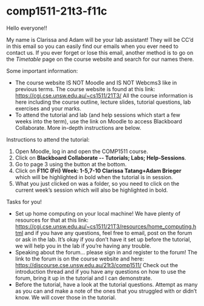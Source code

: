 # comp1511-21t3-f11c

Hello everyone!!

My name is Clarissa and Adam will be your lab assistant! They will be CC’d
in this email so you can easily find our emails when you ever need to contact 
us. If you ever forget or lose this email, another method is to go on the 
*Timetable* page on the course website and search for our names there.

Some important information:

* The course website IS NOT Moodle and IS NOT Webcms3 like in previous terms. 
The course website is found at this link: https://cgi.cse.unsw.edu.au/~cs1511/21T3/ 
All the course information is here including the course outline, lecture slides, 
tutorial questions, lab exercises and your marks.
* To attend the tutorial and lab (and help sessions which start a few weeks into 
the term), use the link on Moodle to access Blackboard Collaborate. More in-depth 
instructions are below.

Instructions to attend the tutorial:

1. Open Moodle, log in and open the COMP1511 course.
2. Click on **Blackboard Collaborate -- Tutorials; Labs; Help-Sessions**.
3. Go to page 3 using the button at the bottom.
4. Click on **F11C (Fri) Week: 1-5,7-10 Clarissa Tatang+Adam Brieger** which will be 
highlighted in bold when the tutorial is in session.
5. What you just clicked on was a folder, so you need to click on the current week’s 
session which will also be highlighted in bold.

Tasks for you!

* Set up home computing on your local machine! We have plenty of resources for that 
at this link: https://cgi.cse.unsw.edu.au/~cs1511/21T3/resources/home_computing.html 
and if you have any questions, feel free to email, post on the forum or ask in the lab. 
It’s okay if you don’t have it set up before the tutorial, we will help you in the lab 
if you’re having any trouble.
* Speaking about the forum... please sign in and register to the forum! The link to the 
forum is on the course website and here: https://discourse.cse.unsw.edu.au/21t3/comp1511/ 
Check out the introduction thread and if you have any questions on how to use the forum, 
bring it up in the tutorial and I can demonstrate.
* Before the tutorial, have a look at the tutorial questions. Attempt as many as you can 
and make a note of the ones that you struggled with or didn’t know. We will cover those 
in the tutorial.
